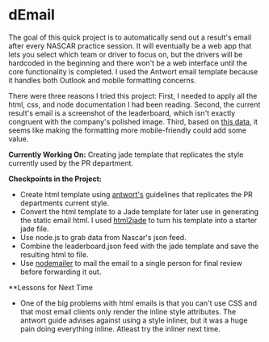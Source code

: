 dEmail
======

The goal of this quick project is to automatically send out a result's email after every NASCAR practice session. It will eventually be a web app that lets you select which team or driver to focus on, but the drivers will be hardcoded in the beginning and there won't be a web interface until the core functionality is completed. I used the Antwort email template because it handles both Outlook and mobile formatting concerns.

There were three reasons I tried this project: First, I needed to apply all the html, css, and node documentation I had been reading. Second, the current result's email is a screenshot of the leaderboard, which isn't exactly congruent with the company's polished image. Third, based on [this data](http://www.campaignmonitor.com/resources/will-it-work/email-clients/), it seems like making the formatting more mobile-friendly could add some value. 

**Currently Working On:** Creating jade template that replicates the style currently used by the PR department.

**Checkpoints in the Project:**
- Create html template using [antwort's](http://internations.github.io/antwort/) guidelines that replicates the PR departments current style. 
- Convert the html template to a Jade template for later use in generating the static email html. I used [html2jade](http://html2jade.com/) to turn his template into a starter jade file.
- Use node.js to grab data from Nascar's json feed.
- Combine the leaderboard.json feed with the jade template and save the resulting html to file.
- Use [nodemailer](www.nodemailer.com) to mail the email to a single person for final review before forwarding it out.

**Lessons for Next Time
- One of the big problems with html emails is that you can't use CSS and that most email clients only render the inline style attributes. The antwort guide advises against using a style inliner, but it was a huge pain doing everything inline. Atleast try the inliner next time.



